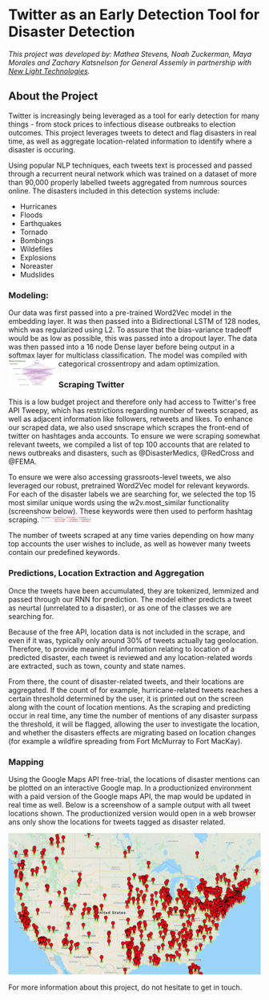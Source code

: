 # Twitter as an Early Detection Tool for Disaster Detection  


*This project was developed by: 
Mathea Stevens, Noah Zuckerman, Maya Morales and Zachary Katsnelson for General Assemly in partnership with [New Light Technologies](https://newlighttechnologies.com/).*

## About the Project  
Twitter is increasingly being leveraged as a tool for early detection for many things - from stock prices to infectious disease outbreaks to election outcomes. This project leverages tweets to detect and flag disasters in real time, as well as aggregate location-related information to identify where a disaster is occuring.

Using popular NLP techniques, each tweets text is processed and passed through a recurrent neural network which was trained on a dataset of more than 90,000 properly labelled tweets aggregated from numrous sources online. The disasters included in this detection systems include:
 - Hurricanes
 - Floods
 - Earthquakes
 - Tornado
 - Bombings 
 - Wildefiles
 - Explosions
 - Noreaster
 - Mudslides


### Modeling:

Our data was first passed into a pre-trained Word2Vec model in the embedding layer. It was then passed into a Bidirectional LSTM of 128 nodes, which was regularized using L2. To assure that the bias-variance tradeoff would be as low as possible, this was passed into a dropout layer. The data was then passed into a 16 node Dense layer before being output in a softmax layer for multiclass classification. The model was compiled with categorical crossentropy and adam optimization.
<img src="/assets/model_.jpeg" style="width: 100px; float: left;"/>

### Scraping Twitter                                        

This is a low budget project and therefore only had access to Twitter's free API Tweepy, which has restrictions regarding number of tweets scraped, as well as adjacent information like followers, retweets and likes. To enhance our scraped data, we also used snscrape which scrapes the front-end of twitter on hashtages anda accounts. To ensure we were scraping somewhat relevant tweets, we compiled a list of top 100 accounts that are related to news outbreaks and disasters, such as @DisasterMedics, @RedCross and @FEMA. 

To ensure we were also accessing grassroots-level tweets, we also leveraged our robust, pretrained Word2Vec model for relevant keywords. For each of the disaster labels we are searching for, we selected the top 15 most similar unique words using the w2v.most_similar functionality (screenshow below). These keywords were then used to perform hashtag scraping. 
<img src="/assets/Keyword_hashtags.png" style="width: 100px;"/>

The number of tweets scraped at any time varies depending on how many top accounts the user wishes to include, as well as however many tweets contain our predefined keywords. 


### Predictions, Location Extraction and Aggregation

Once the tweets have been accumulated, they are tokenized, lemmized and passed through our RNN for prediction. The model either predicts a tweet as neurtal (unrrelated to a disaster), or as one of the classes we are searching for. 

Because of the free API, location data is not included in the scrape, and even if it was, typically only around 30% of tweets actually tag geolocation. Therefore, to provide meaningful information relating to location of a predicted disaster, each tweet is reviewed and any location-related words are extracted, such as town, county and state names.

From there, the count of disaster-related tweets, and their locations are aggregated. If the count of for example, hurricane-related tweets reaches a certain threshold determined by the user, it is printed out on the screen along with the count of location mentions. As the scraping and predicting occur in real time, any time the number of mentions of any disaster surpass the threshold, it will be flagged, allowing the user to investigate the location, and whether the disasters effects are migrating based on location changes (for example a wildfire spreading from Fort McMurray to Fort MacKay).

### Mapping

Using the Google Maps API free-trial, the locations of disaster mentions can be plotted on an interactive Google map. In a productionized environment with a paid version of the Google maps API, the map would be updated in real time as well. Below is a screenshow of a sample output with all tweet locations shown. The productionized version would open in a web browser ans only show the locations for tweets tagged as disaster related. 


<img src="/assets/Google_maps.png"/>



For more information about this project, do not hesitate to get in touch. 
